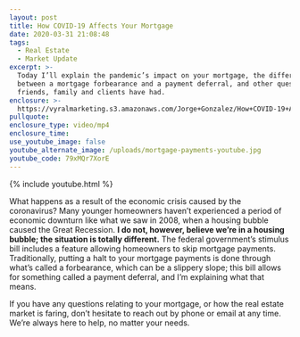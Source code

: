 ```yaml
---
layout: post
title: How COVID-19 Affects Your Mortgage
date: 2020-03-31 21:08:48
tags:
  - Real Estate
  - Market Update
excerpt: >-
  Today I’ll explain the pandemic’s impact on your mortgage, the difference
  between a mortgage forbearance and a payment deferral, and other questions our
  friends, family and clients have had.
enclosure: >-
  https://vyralmarketing.s3.amazonaws.com/Jorge+Gonzalez/How+COVID-19+Affects+Your+Mortgage.mp4
pullquote:
enclosure_type: video/mp4
enclosure_time:
use_youtube_image: false
youtube_alternate_image: /uploads/mortgage-payments-youtube.jpg
youtube_code: 79xMQr7XorE
---
```


{% include youtube.html %}

What happens as a result of the economic crisis caused by the coronavirus? Many younger homeowners haven’t experienced a period of economic downturn like what we saw in 2008, when a housing bubble caused the Great Recession. **I do not, however, believe we’re in a housing bubble; the situation is totally different.** The federal government’s stimulus bill includes a feature allowing homeowners to skip mortgage payments. Traditionally, putting a halt to your mortgage payments is done through what’s called a forbearance, which can be a slippery slope; this bill allows for something called a payment deferral, and I’m explaining what that means.

If you have any questions relating to your mortgage, or how the real estate market is faring, don’t hesitate to reach out by phone or email at any time. We’re always here to help, no matter your needs.